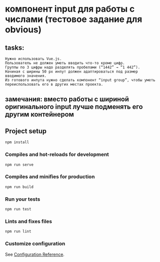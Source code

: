 

# компонент input для работы с числами (тестовое задание для obvious)

## tasks:

	Нужно использовать Vue.js.
	Пользователь не должен уметь вводить что-то кроме цифр.
	Группы по 3 цифры надо разделять пробелами (“1442” → “1 442”).
	Начиная с ширины 50 px инпут должен адаптироваться под размер вводимого значения.
	Из готового инпута нужно сделать компонент “input group”, чтобы уметь переиспользовать его в других местах проекта.


## замечания: вместо работы с шириной оригинального input лучше подменять его другим контейнером

## Project setup
```
npm install
```

### Compiles and hot-reloads for development
```
npm run serve
```

### Compiles and minifies for production
```
npm run build
```

### Run your tests
```
npm run test
```

### Lints and fixes files
```
npm run lint
```

### Customize configuration
See [Configuration Reference](https://cli.vuejs.org/config/).
